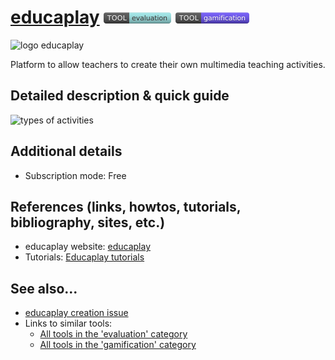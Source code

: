 # [educaplay](https://www.educaplay.com/)  [<img src="images/evaluation.png" align="bottom">](https://github.com/e-CLOSE/Toolbox/issues?q=label%3A01_TOOL+label%3Aevaluation) [<img src="images/gamification.png" align="bottom">](https://github.com/e-CLOSE/Toolbox/issues?q=label%3A01_TOOL+label%3Agamification)
![logo educaplay](https://user-images.githubusercontent.com/96419022/157409508-a2413070-ba83-4934-91f1-6c685879645f.png)

Platform to allow teachers to create their own multimedia teaching activities.


## Detailed description & quick guide

![types of activities](https://user-images.githubusercontent.com/96419022/157409452-1ad948e2-3bcd-4dfc-9ede-a81cb087e7dc.png)



## Additional details

- Subscription mode: Free


## References (links, howtos, tutorials, bibliography, sites, etc.)

- educaplay website: [educaplay](https://www.educaplay.com/)
- Tutorials: [Educaplay tutorials](https://www.youtube.com/channel/UCNqcPGJ4rL2lfchSRw1tX6w/videos)


## See also...

- [educaplay creation issue](https://github.com/e-CLOSE/Toolbox/issues/81)
- Links to similar tools:
  - [All tools in the 'evaluation' category](https://github.com/e-CLOSE/Toolbox/issues?q=label%3A01_TOOL+label%3Aevaluation)
  - [All tools in the 'gamification' category](https://github.com/e-CLOSE/Toolbox/issues?q=label%3A01_TOOL+label%3Agamification)
